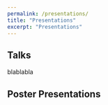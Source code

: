 ```yaml
---
permalink: /presentations/
title: "Presentations"
excerpt: "Presentations"
---
```


## Talks
blablabla

## Poster Presentations
